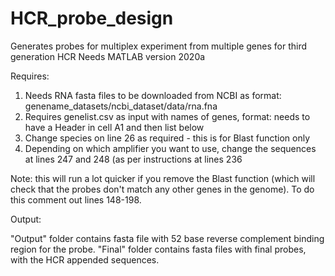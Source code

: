 # HCR_probe_design
Generates probes for multiplex experiment from multiple genes for third generation HCR
Needs MATLAB version 2020a

Requires:
1. Needs RNA fasta files to be downloaded from NCBI as format: genename_datasets/ncbi_dataset/data/rna.fna
2. Requires genelist.csv as input with names of genes, format: needs to have a Header in cell A1 and then list below 
3. Change species on line 26 as required - this is for Blast function only 
4. Depending on which amplifier you want to use, change the sequences at lines 247 and 248 (as per instructions at lines 236

Note: this will run a lot quicker if you remove the Blast function (which will check that the probes don't match any other genes in the genome). To do this comment out lines 148-198.

Output: 

"Output" folder contains fasta file with 52 base reverse complement binding region for the probe.
"Final" folder contains fasta files with final probes, with the HCR appended sequences.
